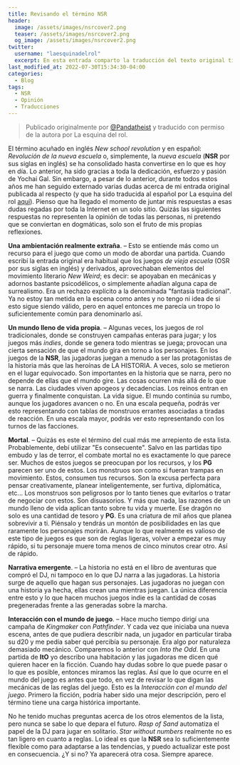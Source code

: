 ```yaml
---
title: Revisando el término NSR
header:
  image: /assets/images/nsrcover2.png
  teaser: /assets/images/nsrcover2.png
  og_image: /assets/images/nsrcover2.png
twitter:
  username: "laesquinadelrol"
  excerpt: En esta entrada comparto la traducción del texto original titulado "Revisiting the NSR" escrito por @Pandatheist
last_modified_at: 2022-07-30T15:34:30-04:00
categories:
  - Blog
tags:
  - NSR
  - Opinión
  - Traducciones
---
```


>Publicado originalmente por [@Pandatheist](https://twitter.com/Pandatheist) y traducido con permiso de la autora por La esquina del rol.

El término acuñado en inglés *New school revolution* y en español: *Revolución de la nueva escuela* o, simplemente, la *nueva escuela*  (**NSR** por sus siglas en inglés) se ha consolidado hasta convertirse en lo que es hoy en día. Lo anterior, ha sido gracias a toda la dedicación, esfuerzo y pasión de Yochai Gal. Sin embargo, a pesar de lo anterior, durante todos estos años me han seguido externado varias dudas acerca de mi entrada original publicada al respecto (y que ha sido traducida al español por La esquina del rol [aquí](https://laesquinadelrol.com/2022/07/30/la-revolucion-de-la-nueva-escuela/)). Pienso que ha llegado el momento de juntar mis respuestas a esas dudas regadas por toda la Internet en un solo sitio. Quizás las siguientes respuestas no representen la opinión de todas las personas, ni pretendo que se conviertan en dogmáticas, solo son el fruto de mis propias reflexiones.

**Una ambientación realmente extraña**. – Esto se entiende más como un recurso para el juego que como un modo de abordar una partida. Cuando escribí la entrada original era habitual que los juegos *de vieja escuela* (OSR por sus siglas en inglés) y derivados, aprovechaban elementos del movimiento literario *New Weird*; es decir: se apoyaban en mecánicas y adornos bastante psicodélicos, o simplemente añadían alguna capa de surrealismo. Era un rechazo explícito a la denominada "fantasía tradicional". Ya no estoy tan metida en la escena como antes y no tengo ni idea de si esto sigue siendo válido, pero en aquel entonces me parecía un tropo lo suficientemente común para denominarlo así.

**Un mundo lleno de vida propia**.  – Algunas veces, los juegos de rol tradicionales, donde se construyen campañas enteras para jugar; y los juegos más *indies*, donde se genera todo mientras se juega; provocan una cierta sensación de que el mundo gira en torno a los personajes. En los juegos de la **NSR**, las jugadoras juegan a menudo a ser las protagonistas de la historia más que las heroínas de LA HISTORIA. A veces, solo se metieron en el lugar equivocado. Son importantes en la historia que se narra, pero no depende de ellas que el mundo gire. Las cosas ocurren más allá de lo que se narra.  Las ciudades viven apogeos y decadencias. Los reinos entran en guerra y finalmente conquistan. La vida sigue. El mundo continúa su rumbo, aunque los jugadores avancen o no. En una escala pequeña, podrás ver esto representando con tablas de monstruos errantes asociadas a tiradas de reacción.  En una escala mayor, podrás ver esto representando con los turnos de las facciones.

**Mortal**. –  Quizás es este el término del cual más me arrepiento de esta lista. Probablemente, debí utilizar "Es consecuente". Salvo en las partidas tipo embudo y las de terror, el combate mortal no es exactamente lo que parece ser. Muchos de estos juegos se preocupan por los recursos, y los **PG** parecen ser uno de estos. Los monstruos son como si fueran trampas en movimiento. Estos, consumen tus recursos. Son la excusa perfecta para pensar creativamente, planear inteligentemente, ser furtiva, diplomática, etc... Los monstruos son peligrosos por lo tanto tienes que evitarlos o tratar de negociar con estos. Son disuasorios. Y más que nada, las razones de un mundo lleno de vida aplican tanto sobre tu vida y muerte. Ese dragón no solo es una cantidad de tesoro y **PG**. Es una criatura de mil años que planea sobrevivir a ti. Piénsalo y tendrás un montón de posibilidades en las que raramente los personajes morirán. Aunque lo que realmente es valioso de este tipo de juegos es que son de reglas ligeras, volver a empezar es muy rápido, si tu personaje muere toma menos de cinco minutos crear otro. Así de rápido.

**Narrativa emergente**. – La historia no está en el libro de aventuras que compró el DJ, ni tampoco en lo que DJ narra a las jugadoras. La historia surge de aquello que hagan sus personajes. Las jugadoras no juegan con una historia ya hecha, ellas crean una mientras juegan. La única diferencia entre esto y lo que hacen muchos juegos indie es la cantidad de cosas pregeneradas frente a las generadas sobre la marcha.

**Interacción con el mundo de juego**. –  Hace mucho tiempo dirigí una campaña de *Kingmaker* con *Pathfinder*. Y cada vez que iniciaba una nueva escena, antes de que pudiera describir nada, un jugador en particular tiraba su d20 y me pedía saber qué percibía su personaje. Era algo por naturaleza demasiado mecánico. Comparemos lo anterior con *Into the Odd*. En una partida de **ItO** yo describo una habitación y las jugadoras me dicen qué quieren hacer en la ficción. Cuando hay dudas sobre lo que puede pasar o lo que es posible, entonces miramos las reglas. Así que lo que ocurre en el mundo del juego es antes que todo, en vez de revisar lo que digan las mecánicas de las reglas del juego. Esto es la *Interacción con el mundo del juego*. Primero la ficción, podría haber sido una mejor descripción, pero el término tiene una carga histórica importante.

No he tenido muchas preguntas acerca de los otros elementos de la lista, pero nunca se sabe lo que depara el futuro. *Rasp of Sand* automatiza el papel de la DJ para jugar en solitario. *Star without numbers* realmente no es tan ligero en cuanto a reglas. Lo ideal es que la **NSR** sea lo suficientemente flexible como para adaptarse a las tendencias, y puedo actualizar este post en consecuencia. ¿Y si no? Ya aparecerá otra cosa. Siempre aparece.

<script type='text/javascript' src='https://storage.ko-fi.com/cdn/widget/Widget_2.js'></script><script type='text/javascript'>kofiwidget2.init('Invítame un café', '#29abe0', 'X8X035NUM');kofiwidget2.draw();</script>
